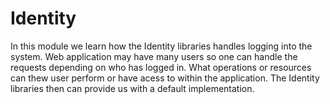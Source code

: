 # Identity
In this module we learn how the Identity libraries handles logging into the system. 
Web application may have many users so one can handle the requests depending on who has logged in. What
operations or resources can thew user perform or have acess to within the application. 
The Identity libraries then can provide us with a default implementation.
